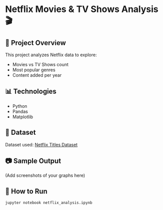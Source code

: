 # Netflix Movies & TV Shows Analysis 🎬

## 📌 Project Overview
This project analyzes Netflix data to explore:
- Movies vs TV Shows count
- Most popular genres
- Content added per year

## 📊 Technologies
- Python
- Pandas
- Matplotlib

## 📂 Dataset
Dataset used: [Netflix Titles Dataset](https://www.kaggle.com/shivamb/netflix-shows)

## 📷 Sample Output
(Add screenshots of your graphs here)

## 🚀 How to Run
```bash
jupyter notebook netflix_analysis.ipynb
